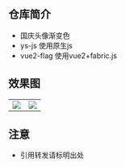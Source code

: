 ## 仓库简介

* 国庆头像渐变色
* ys-js  使用原生js
* vue2-flag  使用vue2+fabric.js

## 效果图

<table>
<tr>
<td>
<img src="https://cdn.jsdelivr.net/gh/Rr210/image@master/hexo/api/20211001202920.png" />
</td>
<td>
<img src="https://cdn.jsdelivr.net/gh/Rr210/image@master/hexo/api/20211001203112.png" />
</td>
</tr>
</table>

## 注意

* 引用转发请标明出处
